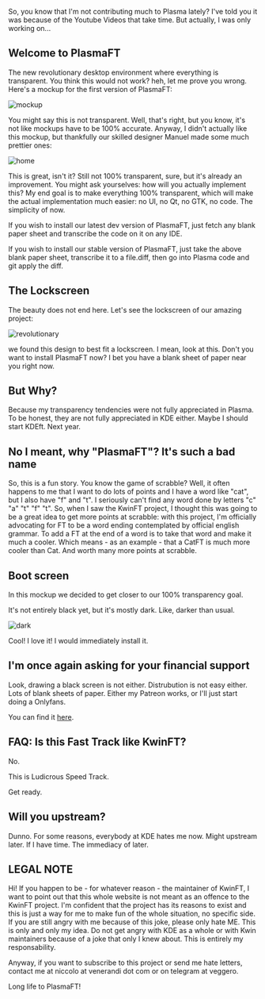 So, you know that I'm not contributing much to Plasma lately?
I've told you it was because of the Youtube Videos that take time.
But actually, I was only working on...

## Welcome to PlasmaFT

The new revolutionary desktop environment where everything is transparent.
You think this would not work? heh, let me prove you wrong. Here's a mockup for the first version of PlasmaFT:

![mockup](https://i.postimg.cc/X7bhhk4J/desktop-sketch.png)

You might say this is not transparent. Well, that's right, but you know, it's not like mockups have to be 100% accurate. Anyway, I didn't actually like this mockup, but thankfully our skilled designer Manuel made some much prettier ones:

![home](https://i.postimg.cc/ZKn3J1TD/live-tiles.png)

This is great, isn't it? Still not 100% transparent, sure, but it's already an improvement.
You might ask yourselves: how will you actually implement this? My end goal is to make everything 100% transparent, which will make the actual implementation much easier: no UI, no Qt, no GTK, no code. The simplicity of now.

If you wish to install our latest dev version of PlasmaFT, just fetch any blank paper sheet and transcribe the code on it on any IDE.

If you wish to install our stable version of PlasmaFT, just take the above blank paper sheet, transcribe it to a file.diff, then go into Plasma code and git apply the diff.

## The Lockscreen

The beauty does not end here. Let's see the lockscreen of our amazing project:

![revolutionary](https://i.postimg.cc/02y3P2KR/the-door-is-stuck.png)

we found this design to best fit a lockscreen. I mean, look at this. Don't you want to install PlasmaFT now? I bet you have a blank sheet of paper near you right now.

## But Why?

Because my transparency tendencies were not fully appreciated in Plasma. To be honest, they are not fully appreciated in KDE either. Maybe I should start KDEft. Next year.

## No I meant, why "PlasmaFT"? It's such a bad name

So, this is a fun story. You know the game of scrabble?
Well, it often happens to me that I want to do lots of points and I have a word like "cat", but I also have "f" and "t".
I seriously can't find any word done by letters "c" "a" "t" "f" "t".
So, when I saw the KwinFT project, I thought this was going to be a great idea to get more points at scrabble: with this project, I'm officially advocating for FT to be a word ending contemplated by official english grammar. To add a FT at the end of a word is to take that word and make it much a cooler. Which means - as an example - that a CatFT is much more cooler than Cat. And worth many more points at scrabble.

## Boot screen

In this mockup we decided to get closer to our 100% transparency goal. 

It's not entirely black yet, but it's mostly dark. Like, darker than usual.

![dark](https://i.postimg.cc/sf6mPPxq/booting.png)

Cool! I love it! I would immediately install it.

## I'm once again asking for your financial support

Look, drawing a black screen is not either.
Distrubution is not easy either. Lots of blank sheets of paper.
Either my Patreon works, or I'll just start doing a Onlyfans.

You can find it [here](patreon.com/niccolove).

## FAQ: Is this Fast Track like KwinFT?

No.

This is Ludicrous Speed Track.

Get ready.

## Will you upstream?

Dunno. For some reasons, everybody at KDE hates me now. Might upstream later. If I have time. The immediacy of later.

## LEGAL NOTE

Hi! If you happen to be - for whatever reason - the maintainer of KwinFT, I want to point out that this whole website is not meant as an offence to the KwinFT project. I'm confident that the project has its reasons to exist and this is just a way for me to make fun of the whole situation, no specific side. If you are still angry with me because of this joke, please only hate ME. This is only and only my idea. Do not get angry with KDE as a whole or with Kwin maintainers because of a joke that only I knew about. This is entirely my responsability.

Anyway, if you want to subscribe to this project or send me hate letters, contact me at niccolo at venerandi dot com or on telegram at veggero.

Long life to PlasmaFT!
